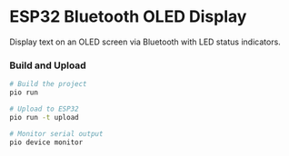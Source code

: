 # ESP32 Bluetooth OLED Display

Display text on an OLED screen via Bluetooth with LED status indicators.

### Build and Upload

```bash
# Build the project
pio run

# Upload to ESP32
pio run -t upload

# Monitor serial output
pio device monitor
```